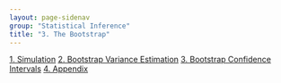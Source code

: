 ```yaml
---
layout: page-sidenav
group: "Statistical Inference"
title: "3. The Bootstrap"
---
```


[1. Simulation](https://sungbinlim.github.io/sl/docs/aos2/3-1)
[2. Bootstrap Variance Estimation](https://sungbinlim.github.io/sl/docs/aos2/3-2)
[3. Bootstrap Confidence Intervals](https://sungbinlim.github.io/sl/docs/aos2/3-3)
[4. Appendix](https://sungbinlim.github.io/sl/docs/aos2/3-4)
